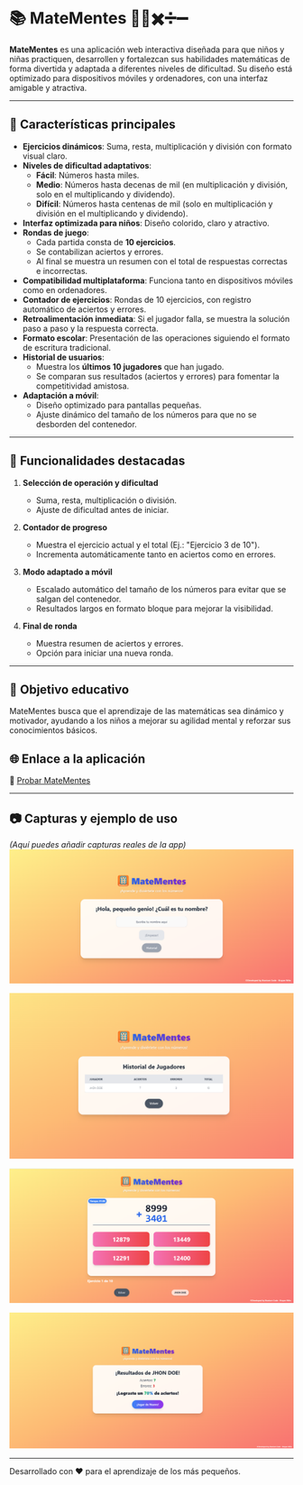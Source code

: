 
# 📚 MateMentes 🧠➕✖️➗➖

**MateMentes** es una aplicación web interactiva diseñada para que niños y niñas practiquen, desarrollen y fortalezcan sus habilidades matemáticas de forma divertida y adaptada a diferentes niveles de dificultad. Su diseño está optimizado para dispositivos móviles y ordenadores, con una interfaz amigable y atractiva.

---

## 🚀 Características principales

- **Ejercicios dinámicos**: Suma, resta, multiplicación y división con formato visual claro.
- **Niveles de dificultad adaptativos**:
  - **Fácil**: Números hasta miles.
  - **Medio**: Números hasta decenas de mil (en multiplicación y división, solo en el multiplicando y dividendo).
  - **Difícil**: Números hasta centenas de mil (solo en multiplicación y división en el multiplicando y dividendo).
- **Interfaz optimizada para niños**: Diseño colorido, claro y atractivo.
- **Rondas de juego**:
  - Cada partida consta de **10 ejercicios**.
  - Se contabilizan aciertos y errores.
  - Al final se muestra un resumen con el total de respuestas correctas e incorrectas.
- **Compatibilidad multiplataforma**: Funciona tanto en dispositivos móviles como en ordenadores.
- **Contador de ejercicios**: Rondas de 10 ejercicios, con registro automático de aciertos y errores.
- **Retroalimentación inmediata**: Si el jugador falla, se muestra la solución paso a paso y la respuesta correcta.
- **Formato escolar**: Presentación de las operaciones siguiendo el formato de escritura tradicional.
- **Historial de usuarios**:
  - Muestra los **últimos 10 jugadores** que han jugado.
  - Se comparan sus resultados (aciertos y errores) para fomentar la competitividad amistosa.
- **Adaptación a móvil**:
  - Diseño optimizado para pantallas pequeñas.
  - Ajuste dinámico del tamaño de los números para que no se desborden del contenedor.

---

## 📱 Funcionalidades destacadas

1. **Selección de operación y dificultad**
   - Suma, resta, multiplicación o división.
   - Ajuste de dificultad antes de iniciar.

2. **Contador de progreso**
   - Muestra el ejercicio actual y el total (Ej.: "Ejercicio 3 de 10").
   - Incrementa automáticamente tanto en aciertos como en errores.

3. **Modo adaptado a móvil**
   - Escalado automático del tamaño de los números para evitar que se salgan del contenedor.
   - Resultados largos en formato bloque para mejorar la visibilidad.

4. **Final de ronda**
   - Muestra resumen de aciertos y errores.
   - Opción para iniciar una nueva ronda.

---

## 🎯 Objetivo educativo

MateMentes busca que el aprendizaje de las matemáticas sea dinámico y motivador, ayudando a los niños a mejorar su agilidad mental y reforzar sus conocimientos básicos.

## 🌐 Enlace a la aplicación

🔗 [Probar MateMentes](https://matementes.netlify.app/)

---

## 📷 Capturas y ejemplo de uso

*(Aquí puedes añadir capturas reales de la app)*
![Interfaz Inicial](public/captures/index.png)

![Historial](public/captures/history.png)

![Ejercicios](public/captures/problem.png)

![Resultados](public/captures/results.png)

---

Desarrollado con ❤️ para el aprendizaje de los más pequeños.
